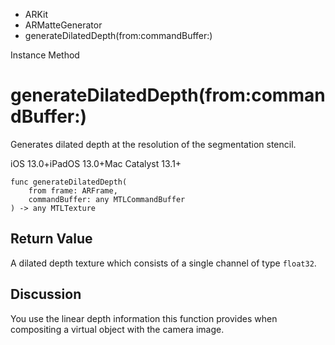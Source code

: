 

- ARKit
- ARMatteGenerator
-  generateDilatedDepth(from:commandBuffer:) 

Instance Method

# generateDilatedDepth(from:commandBuffer:)

Generates dilated depth at the resolution of the segmentation stencil.

iOS 13.0+iPadOS 13.0+Mac Catalyst 13.1+

``` source
func generateDilatedDepth(
    from frame: ARFrame,
    commandBuffer: any MTLCommandBuffer
) -> any MTLTexture
```

## Return Value

A dilated depth texture which consists of a single channel of type `float32`.

## Discussion

You use the linear depth information this function provides when compositing a virtual object with the camera image.

